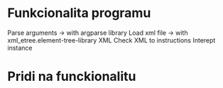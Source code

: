 # Funkcionalita programu
Parse arguments -> with argparse library
Load xml file -> with xml_etree.element-tree-library
XML Check 
XML to instructions
Interept instance

# Pridi na funckionalitu